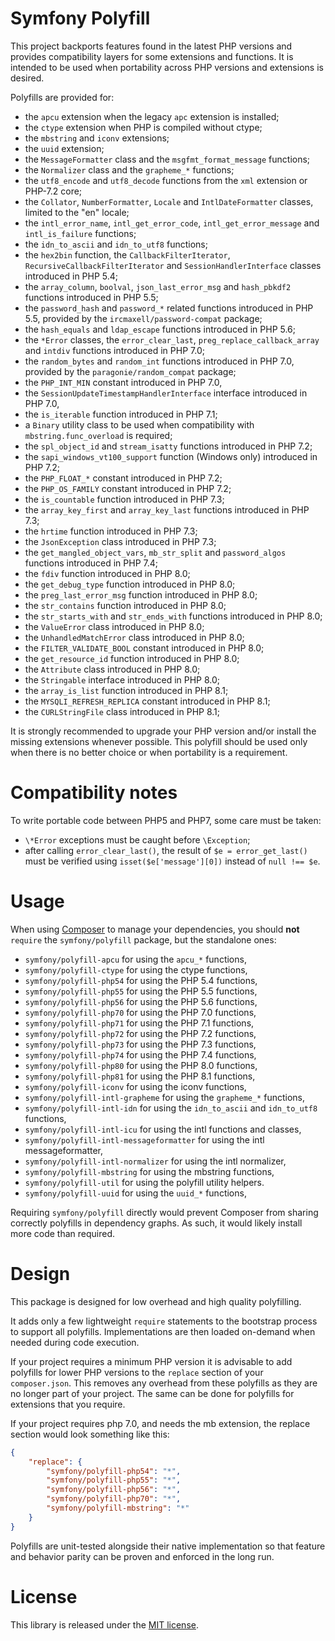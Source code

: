 Symfony Polyfill
================

This project backports features found in the latest PHP versions and provides
compatibility layers for some extensions and functions. It is intended to be
used when portability across PHP versions and extensions is desired.

Polyfills are provided for:
- the `apcu` extension when the legacy `apc` extension is installed;
- the `ctype` extension when PHP is compiled without ctype;
- the `mbstring` and `iconv` extensions;
- the `uuid` extension;
- the `MessageFormatter` class and the `msgfmt_format_message` functions;
- the `Normalizer` class and the `grapheme_*` functions;
- the `utf8_encode` and `utf8_decode` functions from the `xml` extension or PHP-7.2 core;
- the `Collator`, `NumberFormatter`, `Locale` and `IntlDateFormatter` classes,
  limited to the "en" locale;
- the `intl_error_name`, `intl_get_error_code`, `intl_get_error_message` and
  `intl_is_failure` functions;
- the `idn_to_ascii` and `idn_to_utf8` functions;
- the `hex2bin` function, the `CallbackFilterIterator`,
  `RecursiveCallbackFilterIterator` and `SessionHandlerInterface` classes
  introduced in PHP 5.4;
- the `array_column`, `boolval`, `json_last_error_msg` and `hash_pbkdf2`
  functions introduced in PHP 5.5;
- the `password_hash` and `password_*` related functions introduced in PHP 5.5,
  provided by the `ircmaxell/password-compat` package;
- the `hash_equals` and `ldap_escape` functions introduced in PHP 5.6;
- the `*Error` classes, the `error_clear_last`, `preg_replace_callback_array` and
  `intdiv` functions introduced in PHP 7.0;
- the `random_bytes` and `random_int` functions introduced in PHP 7.0,
  provided by the `paragonie/random_compat` package;
- the `PHP_INT_MIN` constant introduced in PHP 7.0,
- the `SessionUpdateTimestampHandlerInterface` interface introduced in PHP 7.0,
- the `is_iterable` function introduced in PHP 7.1;
- a `Binary` utility class to be used when compatibility with
  `mbstring.func_overload` is required;
- the `spl_object_id` and `stream_isatty` functions introduced in PHP 7.2;
- the `sapi_windows_vt100_support` function (Windows only) introduced in PHP 7.2;
- the `PHP_FLOAT_*` constant introduced in PHP 7.2;
- the `PHP_OS_FAMILY` constant introduced in PHP 7.2;
- the `is_countable` function introduced in PHP 7.3;
- the `array_key_first` and `array_key_last` functions introduced in PHP 7.3;
- the `hrtime` function introduced in PHP 7.3;
- the `JsonException` class introduced in PHP 7.3;
- the `get_mangled_object_vars`, `mb_str_split` and `password_algos` functions
  introduced in PHP 7.4;
- the `fdiv` function introduced in PHP 8.0;
- the `get_debug_type` function introduced in PHP 8.0;
- the `preg_last_error_msg` function introduced in PHP 8.0;
- the `str_contains` function introduced in PHP 8.0;
- the `str_starts_with` and `str_ends_with` functions introduced in PHP 8.0;
- the `ValueError` class introduced in PHP 8.0;
- the `UnhandledMatchError` class introduced in PHP 8.0;
- the `FILTER_VALIDATE_BOOL` constant introduced in PHP 8.0;
- the `get_resource_id` function introduced in PHP 8.0;
- the `Attribute` class introduced in PHP 8.0;
- the `Stringable` interface introduced in PHP 8.0;
- the `array_is_list` function introduced in PHP 8.1;
- the `MYSQLI_REFRESH_REPLICA` constant introduced in PHP 8.1;
- the `CURLStringFile` class introduced in PHP 8.1;

It is strongly recommended to upgrade your PHP version and/or install the missing
extensions whenever possible. This polyfill should be used only when there is no
better choice or when portability is a requirement.

Compatibility notes
===================

To write portable code between PHP5 and PHP7, some care must be taken:
- `\*Error` exceptions must be caught before `\Exception`;
- after calling `error_clear_last()`, the result of `$e = error_get_last()` must be
  verified using `isset($e['message'][0])` instead of `null !== $e`.

Usage
=====

When using [Composer](https://getcomposer.org/) to manage your dependencies, you
should **not** `require` the `symfony/polyfill` package, but the standalone ones:
- `symfony/polyfill-apcu` for using the `apcu_*` functions,
- `symfony/polyfill-ctype` for using the ctype functions,
- `symfony/polyfill-php54` for using the PHP 5.4 functions,
- `symfony/polyfill-php55` for using the PHP 5.5 functions,
- `symfony/polyfill-php56` for using the PHP 5.6 functions,
- `symfony/polyfill-php70` for using the PHP 7.0 functions,
- `symfony/polyfill-php71` for using the PHP 7.1 functions,
- `symfony/polyfill-php72` for using the PHP 7.2 functions,
- `symfony/polyfill-php73` for using the PHP 7.3 functions,
- `symfony/polyfill-php74` for using the PHP 7.4 functions,
- `symfony/polyfill-php80` for using the PHP 8.0 functions,
- `symfony/polyfill-php81` for using the PHP 8.1 functions,
- `symfony/polyfill-iconv` for using the iconv functions,
- `symfony/polyfill-intl-grapheme` for using the `grapheme_*` functions,
- `symfony/polyfill-intl-idn` for using the `idn_to_ascii` and `idn_to_utf8` functions,
- `symfony/polyfill-intl-icu` for using the intl functions and classes,
- `symfony/polyfill-intl-messageformatter` for using the intl messageformatter,
- `symfony/polyfill-intl-normalizer` for using the intl normalizer,
- `symfony/polyfill-mbstring` for using the mbstring functions,
- `symfony/polyfill-util` for using the polyfill utility helpers.
- `symfony/polyfill-uuid` for using the `uuid_*` functions,

Requiring `symfony/polyfill` directly would prevent Composer from sharing
correctly polyfills in dependency graphs. As such, it would likely install
more code than required.

Design
======

This package is designed for low overhead and high quality polyfilling.

It adds only a few lightweight `require` statements to the bootstrap process
to support all polyfills. Implementations are then loaded on-demand when
needed during code execution.

If your project requires a minimum PHP version it is advisable to add polyfills
for lower PHP versions to the `replace` section of your `composer.json`.
This removes any overhead from these polyfills as they are no longer part of your project.
The same can be done for polyfills for extensions that you require.

If your project requires php 7.0, and needs the mb extension, the replace section would look
something like this:

```json
{
    "replace": {
        "symfony/polyfill-php54": "*",
        "symfony/polyfill-php55": "*",
        "symfony/polyfill-php56": "*",
        "symfony/polyfill-php70": "*",
        "symfony/polyfill-mbstring": "*"
    }
}
```

Polyfills are unit-tested alongside their native implementation so that
feature and behavior parity can be proven and enforced in the long run.

License
=======

This library is released under the [MIT license](LICENSE).
